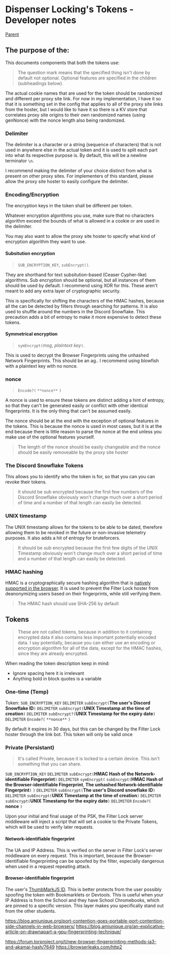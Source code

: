 # Dispenser Locking's Tokens - Developer notes

[Parent](../README.md)

## The purpose of the:

This documents components that both the tokens use:

> The question mark means that the specified thing isn't done by default not optional. Optional features are specified in the children (subheadings below).

The actual cookie names that are used for the token should be randomized and different per proxy site link. For now in my implementation, I have it so that it is something set in the config that applies to all of the proxy site links from the hoster, but I would like to have it so there is a KV store that correlates proxy site origins to their own randomized names (using genNonce) with the nonce length also being randomized.

### Delimiter

The delimiter is a character or a string (sequence of characters) that is not used in anywhere else in the actual token and it is used to split each part into what its respective purpose is. By default, this will be a newline terminator `\n`.

I recommend making the delimiter of your choice distinct from what is present on other proxy sites. For implementers of this standard, please allow the proxy site hoster to easily configure the delimiter.

### Encoding/Encryption

The encryption keys in the token shall be different per token.

Whatever encryption algorithms you use, make sure that no characters algorithm exceed the bounds of what is allowed in a cookie or are used in the delimiter.

You may also want to allow the proxy site hoster to specify what kind of encryption algorithm they want to use.

#### Subsitution encryption

> `SUB_ENCRYPTION_KEY`, `subEncrypt()`.

They are shorthand for text subsitution-based (Ceaser Cypher-like) algorithms. Sub encryption should be optional, but all instances of them should be used by default. I recommend using XOR for this. These aren't meant to add any extra layer of cryptographic security.

This is specifically for shifting the characters of the HMAC hashes, because all the can be detected by filters through searching for patterns. It is also used to shuffle around the numbers in the Discord Snowflake. This precaution adds a bit of entropy to make it more expensive to detect these tokens.

#### Symmetrical encryption

> `symEncrypt(`_msg_, _plaintext key_`)`.

This is used to decrypt the Browser Fingerprints using the unhashed Network Fingerprints. This should be an ag.. I recommend using blowfish with a plaintext key with no nonce.

### nonce

> `Encode?(` `**nonce**` `)`

A nonce is used to ensure these tokens are distinct adding a hint of entropy, so that they can't be generated easily or conflict with other identical fingerprints. It is the only thing that can't be assumed easily.

The nonce should be at the end with the exception of optional features in the tokens. This is because the nonce is used in most cases, but it is at the end because there is little reason to parse the nonce at the end unless you make use of the optional features yourself.

> The length of the nonce should be easily changeable and the nonce should be easily removeable by the proxy site hoster

### The Discord Snowflake Tokens

This allows you to identify who the token is for, so that you can you can revoke their tokens.

> It should be sub encrypted because the first few numbers of the Discord Snowflake obviously won't change much over a short period of time and a number of that length can easily be detected.

### UNIX timestamp

The UNIX timestamp allows for the tokens to be able to be dated, therefore allowing them to be revoked in the future or non-invasive telemetry purposes. It also adds a hit of entropy for bruteforcers.

> It should be sub encrypted because the first few digits of the UNIX Timestamp obviously won't change much over a short period of time and a number of that length can easily be detected.

### HMAC hashing

HMAC is a cryptographically secure hashing algorithm that is [natively supported in the browser](https://developer.mozilla.org/en-US/docs/Web/API/SubtleCrypto/sign#hmac). It is used to prevent the Filter Lock hoster from deanonymizing users based on their fingerprints, while still verifying them.

> The HMAC hash should use SHA-256 by default

## Tokens

> These are not called tokens, because in addition to it containing encrypted data it also contains less important potentially encoded data. I say potentially, because you can either use an encoding or encryption algorithm for all of the data, except for the HMAC hashes, since they are already encrypted.

When reading the token description keep in mind:

- Ignore spacing here it is irrelevant
- Anything bold in block quotes is a variable

### One-time (Temp)

Token: `SUB_ENCRYPTION_KEY` `DELIMITER` `subEncrypt(`**The user's Discord Snowflake ID**`)` `DELIMITER` `subEncrypt(`**UNIX Timestamp at the time of creation**`)` `DELIMITER` `subEncrypt?(`**UNIX Timestamp for the expiry date**`)` `DELIMITER` `Encode?(` `**nonce**` `)`

By default it expires in 30 days, but this can be changed by the Filter Lock hoster through the link bot. This token will only be valid once

### Private (Persistant)

> It's called Private, because it is locked to a certain device. This isn't something that you can share.

`SUB_ENCRYPTION_KEY` `DELIMITER` `subEncrypt(`**HMAC Hash of the Network-identifiable Fingerprint**`)` `DELIMITER` `symEncrypt(` `subEncrypt(`**HMAC Hash of the Browser-identifiable Fingerprint**, **The unhashed Network-identifiable Fingerprint**`)` `)` `DELIMITER` `subEncrypt(`**The user's Discord snowflake ID**`)` `DELIMITER` `subEncrypt(`**UNIX Timestamp at the time of creation**`)` `DELIMITER` `subEncrypt(`**UNIX Timestamp for the expiry date**`)` `DELIMITER` `Encode?(` **nonce** `)`

Upon your initial and final usage of the PSK, the Filter Lock server middleware will inject a script that will set a cookie to the Private Tokens, which will be used to verify later requests.

#### Network-identifiable fingerprint

The UA and IP Address. This is verified on the server in Filter Lock's server middleware on every request. This is important, because the Browser-identifiable fingerprinting can be spoofed by the filter, especially dangerous when used in a request repeating attack.

#### Browser-identifiable fingerprint

The user's [ThumbMarkJS ID](https://www.thumbmarkjs.com). This is better protects from the user possibly spoofing the token with Bookmarklets or Devtools. This is useful when your IP Address is from the School and they have School Chromebooks, which are pinned to a specific version. This layer makes you specifically stand out from the other students.

https://blog.amiunique.org/port-contention-goes-portable-port-contention-side-channels-in-web-browsers/
https://blog.amiunique.org/an-explicative-article-on-drawnapart-a-gpu-fingerprinting-technique/

https://forum.torproject.org/t/new-browser-fingerprinting-methods-ja3-and-akamai-hash/7649
https://browserleaks.com/http2
